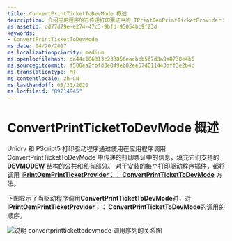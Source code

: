 ```yaml
---
title: ConvertPrintTicketToDevMode 概述
description: 介绍应用程序的已传递打印票证中的 IPrintOemPrintTicketProvider：： ConvertPrintTicketToDevMode 方法使用情况。
ms.assetid: dd77d79e-e274-47c3-9bfd-95054bc9f23d
keywords:
- ConvertPrintTicketToDevMode
ms.date: 04/20/2017
ms.localizationpriority: medium
ms.openlocfilehash: da44c186313c233856eacbbb5f7d3a9e8730e4b6
ms.sourcegitcommit: f500ea2fbfd3e849eb82ee67d011443bff3e2b4c
ms.translationtype: MT
ms.contentlocale: zh-CN
ms.lasthandoff: 08/31/2020
ms.locfileid: "89214945"
---
```

# <a name="convertprinttickettodevmode-overview"></a>ConvertPrintTicketToDevMode 概述


Unidrv 和 PScript5 打印驱动程序通过使用在应用程序调用 ConvertPrintTicketToDevMode 中传递的打印票证中的信息，填充它们支持的 [**DEVMODEW**](/windows/win32/api/wingdi/ns-wingdi-devmodew) 结构的公共和私有部分。 对于安装的每个打印驱动程序插件，都将调用 [**IPrintOemPrintTicketProvider：： ConvertPrintTicketToDevMode**](/windows-hardware/drivers/ddi/prcomoem/nf-prcomoem-iprintoemprintticketprovider-convertprinttickettodevmode) 方法。

下图显示了当驱动程序调用**ConvertPrintTicketToDevMode**时，对**IPrintOemPrintTicketProvider：： ConvertPrintTicketToDevMode**的调用的顺序。

![说明 convertprinttickettodevmode 调用序列的关系图](images/ptpcpt2dm-uml.gif)